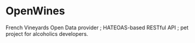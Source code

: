 OpenWines
=========

French Vineyards Open Data provider ; HATEOAS-based RESTful API ; pet project for alcoholics developers.
